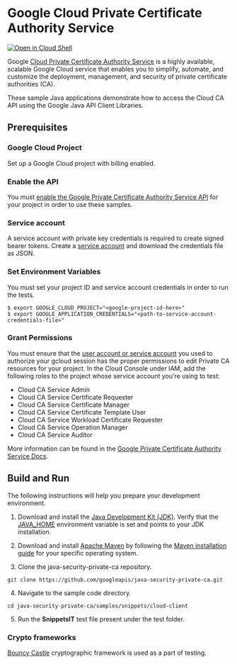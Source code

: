 # Google Cloud Private Certificate Authority Service

<a href="https://console.cloud.google.com/cloudshell/open?git_repo=https://github.com/googleapis/java-security-private-ca&page=editor&open_in_editor=samples/snippets/cloud-client/README.md">
<img alt="Open in Cloud Shell" src ="http://gstatic.com/cloudssh/images/open-btn.png"></a>

Google [Cloud Private Certificate Authority Service](https://cloud.google.com/certificate-authority-service) is a highly available, scalable Google Cloud service that enables you to simplify, automate, and customize the deployment, management, and security of private certificate authorities (CA).

These sample Java applications demonstrate how to access the Cloud CA API using the
Google Java API Client Libraries.

## Prerequisites

### Google Cloud Project

Set up a Google Cloud project with billing enabled.

### Enable the API

You must [enable the Google Private Certificate Authority Service API](https://console.cloud.google.com/flows/enableapi?apiid=privateca.googleapis.com) for your project in order to use these samples.

### Service account

A service account with private key credentials is required to create signed bearer tokens.
Create a [service account](https://console.cloud.google.com/iam-admin/serviceaccounts/create) and download the credentials file as JSON.

### Set Environment Variables

You must set your project ID and service account credentials in order to run the tests.

```
$ export GOOGLE_CLOUD_PROJECT="<google-project-id-here>"
$ export GOOGLE_APPLICATION_CREDENTIALS="<path-to-service-account-credentials-file>"
```

### Grant Permissions

You must ensure that the [user account or service account](https://cloud.google.com/iam/docs/service-accounts#differences_between_a_service_account_and_a_user_account) you used to authorize your gcloud session has the proper permissions to edit Private CA resources for your project. In the Cloud Console under IAM, add the following roles to the project whose service account you're using to test:

* Cloud CA Service Admin
* Cloud CA Service Certificate Requester
* Cloud CA Service Certificate Manager  
* Cloud CA Service Certificate Template User
* Cloud CA Service Workload Certificate Requester  
* Cloud CA Service Operation Manager  
* Cloud CA Service Auditor

More information can be found in the [Google Private Certificate Authority Service Docs](https://cloud.google.com/certificate-authority-service/docs/reference/permissions-and-roles).


## Build and Run

The following instructions will help you prepare your development environment.

1. Download and install the [Java Development Kit (JDK)](https://www.oracle.com/java/technologies/javase-downloads.html). 
   Verify that the [JAVA_HOME](https://docs.oracle.com/javase/8/docs/technotes/guides/troubleshoot/envvars001.html) environment variable is set and points to your JDK installation.


2. Download and install [Apache Maven](http://maven.apache.org/download.cgi) by following the [Maven installation guide](http://maven.apache.org/install.html) for your specific operating system.


3. Clone the java-security-private-ca repository.
```
git clone https://github.com/googleapis/java-security-private-ca.git
```

4. Navigate to the sample code directory.

```
cd java-security-private-ca/samples/snippets/cloud-client
```

5. Run the **SnippetsIT** test file present under the test folder.

### Crypto frameworks 
[Bouncy Castle](https://www.bouncycastle.org/documentation.html) cryptographic framework is used as a part of testing.

